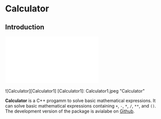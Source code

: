 # Calculator
## Introduction

![ICTP logo][LogoICTP]

[LogoICTP]: LogoICTP.pdf "ICTP"


![Calculator][Calculator1]
[Calculator1]: Calculator1.jpeg "Calculator"

**Calculator** is a C++ progamm to solve basic mathematical expressions. It can solve  basic mathematical expressions containing `+`, `-`, `*`, `/`, `**`, and `()`. The development version of the package is avialabe on [Github](https://github.com/MYaseen208/Calculator).
